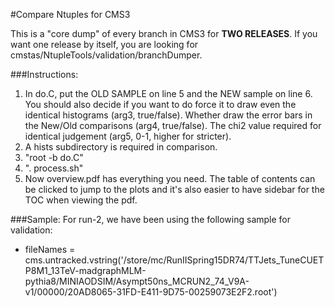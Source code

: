 #Compare Ntuples for CMS3

This is a "core dump" of every branch in CMS3 for **TWO RELEASES**.  If you want one release by itself, you are looking for cmstas/NtupleTools/validation/branchDumper.  

###Instructions:
1. In do.C, put the OLD SAMPLE on line 5 and the NEW sample on line 6.  You should also decide if you want to do force it to draw even the identical histograms (arg3, true/false). Whether draw the error bars in the New/Old comparisons (arg4, true/false). The chi2 value required for identical judgement (arg5, 0-1, higher for stricter).
2. A hists subdirectory is required in comparison. 
3. "root -b do.C"
4. ". process.sh" 
5. Now overview.pdf has everything you need. The table of contents can be clicked to jump to the plots and it's also easier to have sidebar for the TOC when viewing the pdf.

###Sample:
For run-2, we have been using the following sample for validation:
 - fileNames = cms.untracked.vstring('/store/mc/RunIISpring15DR74/TTJets_TuneCUETP8M1_13TeV-madgraphMLM-pythia8/MINIAODSIM/Asympt50ns_MCRUN2_74_V9A-v1/00000/20AD8065-31FD-E411-9D75-00259073E2F2.root')
